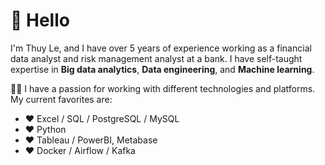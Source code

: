 # 👋 Hello

I'm Thuy Le, and I have over 5 years of experience working as a financial data analyst and risk management analyst at a bank. I have self-taught expertise in **Big data analytics**, **Data engineering**, and **Machine learning**.

🧑‍💻 I have a passion for working with different technologies and platforms. My current favorites are:

- ❤️ Excel / SQL / PostgreSQL / MySQL
- ❤️ Python 
- ❤️ Tableau / PowerBI, Metabase
- ❤️ Docker / Airflow / Kafka



<!---
ThuyLe2410/ThuyLe2410 is a ✨ special ✨ repository because its `README.md` (this file) appears on your GitHub profile.
You can click the Preview link to take a look at your changes.
--->
